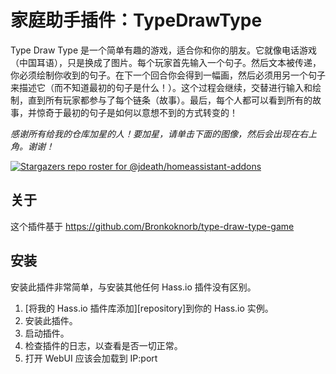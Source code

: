 # 家庭助手插件：TypeDrawType

Type Draw Type 是一个简单有趣的游戏，适合你和你的朋友。它就像电话游戏（中国耳语），只是换成了图片。每个玩家首先输入一个句子。然后文本被传递，你必须绘制你收到的句子。在下一个回合你会得到一幅画，然后必须用另一个句子来描述它（而不知道最初的句子是什么！）。这个过程会继续，交替进行输入和绘制，直到所有玩家都参与了每个链条（故事）。最后，每个人都可以看到所有的故事，并惊奇于最初的句子是如何以意想不到的方式转变的！

_感谢所有给我的仓库加星的人！要加星，请单击下面的图像，然后会出现在右上角。谢谢！_

[![Stargazers repo roster for @jdeath/homeassistant-addons](https://reporoster.com/stars/jdeath/homeassistant-addons)](https://github.com/jdeath/homeassistant-addons/stargazers)

## 关于

这个插件基于 https://github.com/Bronkoknorb/type-draw-type-game

## 安装

安装此插件非常简单，与安装其他任何 Hass.io 插件没有区别。

1. [将我的 Hass.io 插件库添加][repository]到你的 Hass.io 实例。
1. 安装此插件。
1. 启动插件。
1. 检查插件的日志，以查看是否一切正常。
1. 打开 WebUI 应该会加载到 IP:port